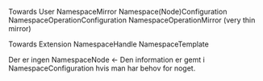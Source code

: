 Towards User
  NamespaceMirror
  Namespace(Node)Configuration
  NamespaceOperationConfiguration
  NamespaceOperationMirror (very thin mirror)
  
Towards Extension
  NamespaceHandle
  NamespaceTemplate
  
  
    
Der er ingen NamespaceNode <- Den information er gemt i NamespaceConfiguration hvis man har behov for noget.
